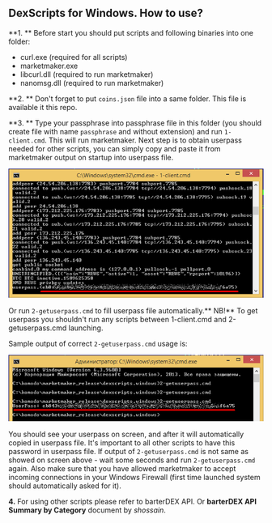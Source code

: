 ## DexScripts for Windows. How to use? ##

**1. ** Before start you should put scripts and following binaries into one folder:
 
- curl.exe (required for all scripts)
- marketmaker.exe
- libcurl.dll (required to run marketmaker)
- nanomsg.dll (required to run marketmaker)

**2. ** Don't forget to put `coins.json` file into a same folder. This file is available it this repo.

**3. ** Type your passphrase into passphrase file in this folder (you should create file with name `passphrase` and without extension) and run `1-client.cmd`. This will run marketmaker. Next step is to obtain userpass needed for other scripts, you can simply copy and paste it from marketmaker output on startup into userpass file. 

![](./images/userpass.png)

Or run `2-getuserpass.cmd` to fill userpass file automatically.** NB!** To get userpass you shouldn't run any scripts between 1-client.cmd and 2-getuserpass.cmd launching.

Sample output of correct `2-getuserpass.cmd` usage is:

![](./images/userpass_usage.png)

You should see your userpass on screen, and after it will automatically copied in userpass file. It's important to all other scripts to have this password in userpass file. If output of `2-getuserpass.cmd` is not same as showed on screen above - wait some seconds and run `2-getuserpass.cmd` again. Also make sure that you have allowed marketmaker to accept incoming connections in your Windows Firewall (first time launched system should automatically asked for it).

**4.** For using other scripts please refer to barterDEX API. Or **barterDEX API Summary by Category** document by *shossain*.  